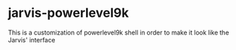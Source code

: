 # jarvis-powerlevel9k
This is a customization of powerlevel9k shell in order to make it look like the Jarvis' interface
